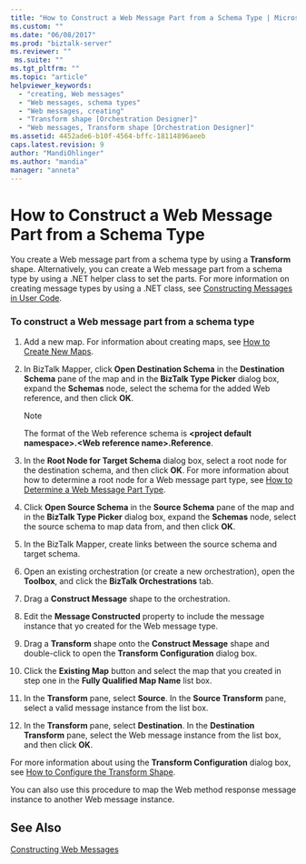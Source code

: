 ```yaml
---
title: "How to Construct a Web Message Part from a Schema Type | Microsoft Docs"
ms.custom: ""
ms.date: "06/08/2017"
ms.prod: "biztalk-server"
ms.reviewer: ""
 ms.suite: ""
ms.tgt_pltfrm: ""
ms.topic: "article"
helpviewer_keywords: 
  - "creating, Web messages"
  - "Web messages, schema types"
  - "Web messages, creating"
  - "Transform shape [Orchestration Designer]"
  - "Web messages, Transform shape [Orchestration Designer]"
ms.assetid: 4452ade6-b10f-4564-bffc-18114896aeeb
caps.latest.revision: 9
author: "MandiOhlinger"
ms.author: "mandia"
manager: "anneta"
---
```

# How to Construct a Web Message Part from a Schema Type
You create a Web message part from a schema type by using a **Transform** shape. Alternatively, you can create a Web message part from a schema type by using a .NET helper class to set the parts. For more information on creating message types by using a .NET class, see [Constructing Messages in User Code](../core/constructing-messages-in-user-code.md).  
  
### To construct a Web message part from a schema type  
  
1.  Add a new map. For information about creating maps, see [How to Create New Maps](../core/how-to-create-new-maps.md).  
  
2.  In BizTalk Mapper, click **Open Destination Schema** in the **Destination Schema** pane of the map and in the **BizTalk Type Picker** dialog box, expand the **Schemas** node, select the schema for the added Web reference, and then click **OK**.  
  
    > [!NOTE]
    >  The format of the Web reference schema is **\<project default namespace>.\<Web reference name>.Reference**.  
  
3.  In the **Root Node for Target Schema** dialog box, select a root node for the destination schema, and then click **OK**. For more information about how to determine a root node for a Web message part type, see [How to Determine a Web Message Part Type](../core/how-to-determine-a-web-message-part-type.md).  
  
4.  Click **Open Source Schema** in the **Source Schema** pane of the map and in the **BizTalk Type Picker** dialog box, expand the **Schemas** node, select the source schema to map data from, and then click **OK**.  
  
5.  In the BizTalk Mapper, create links between the source schema and target schema.  
  
6.  Open an existing orchestration (or create a new orchestration), open the **Toolbox**, and click the **BizTalk Orchestrations** tab.  
  
7.  Drag a **Construct Message** shape to the orchestration.  
  
8.  Edit the **Message Constructed** property to include the message instance that yo created for the Web message type.  
  
9. Drag a **Transform** shape onto the **Construct Message** shape and double-click to open the **Transform Configuration** dialog box.  
  
10. Click the **Existing Map** button and select the map that you created in step one in the **Fully Qualified Map Name** list box.  
  
11. In the **Transform** pane, select **Source**. In the **Source Transform** pane, select a valid message instance from the list box.  
  
12. In the **Transform** pane, select **Destination**. In the **Destination Transform** pane, select the Web message instance from the list box, and then click **OK**.  
  
 For more information about using the **Transform Configuration** dialog box, see [How to Configure the Transform Shape](../core/how-to-configure-the-transform-shape.md).  
  
 You can also use this procedure to map the Web method response message instance to another Web message instance.  
  
## See Also  
 [Constructing Web Messages](../core/constructing-web-messages.md)
